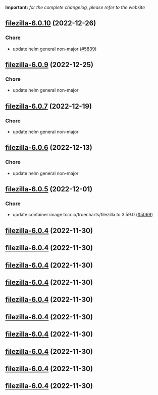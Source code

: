 **Important:**
*for the complete changelog, please refer to the website*




## [filezilla-6.0.10](https://github.com/truecharts/charts/compare/filezilla-6.0.9...filezilla-6.0.10) (2022-12-26)

### Chore

- update helm general non-major ([#5839](https://github.com/truecharts/charts/issues/5839))
  
  


## [filezilla-6.0.9](https://github.com/truecharts/charts/compare/filezilla-6.0.8...filezilla-6.0.9) (2022-12-25)

### Chore

- update helm general non-major
  
  


## [filezilla-6.0.7](https://github.com/truecharts/charts/compare/filezilla-6.0.6...filezilla-6.0.7) (2022-12-19)

### Chore

- update helm general non-major
  
  


## [filezilla-6.0.6](https://github.com/truecharts/charts/compare/filezilla-6.0.5...filezilla-6.0.6) (2022-12-13)

### Chore

- update helm general non-major
  
  


## [filezilla-6.0.5](https://github.com/truecharts/charts/compare/filezilla-6.0.4...filezilla-6.0.5) (2022-12-01)

### Chore

- update container image tccr.io/truecharts/filezilla to 3.59.0 ([#5069](https://github.com/truecharts/charts/issues/5069))
  
  


## [filezilla-6.0.4](https://github.com/truecharts/charts/compare/filezilla-6.0.3...filezilla-6.0.4) (2022-11-30)




## [filezilla-6.0.4](https://github.com/truecharts/charts/compare/filezilla-6.0.3...filezilla-6.0.4) (2022-11-30)




## [filezilla-6.0.4](https://github.com/truecharts/charts/compare/filezilla-6.0.3...filezilla-6.0.4) (2022-11-30)




## [filezilla-6.0.4](https://github.com/truecharts/charts/compare/filezilla-6.0.3...filezilla-6.0.4) (2022-11-30)




## [filezilla-6.0.4](https://github.com/truecharts/charts/compare/filezilla-6.0.3...filezilla-6.0.4) (2022-11-30)




## [filezilla-6.0.4](https://github.com/truecharts/charts/compare/filezilla-6.0.3...filezilla-6.0.4) (2022-11-30)




## [filezilla-6.0.4](https://github.com/truecharts/charts/compare/filezilla-6.0.3...filezilla-6.0.4) (2022-11-30)




## [filezilla-6.0.4](https://github.com/truecharts/charts/compare/filezilla-6.0.3...filezilla-6.0.4) (2022-11-30)




## [filezilla-6.0.4](https://github.com/truecharts/charts/compare/filezilla-6.0.3...filezilla-6.0.4) (2022-11-30)




## [filezilla-6.0.4](https://github.com/truecharts/charts/compare/filezilla-6.0.3...filezilla-6.0.4) (2022-11-30)


